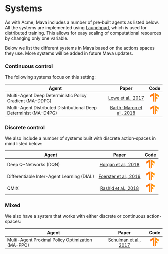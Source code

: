 # Systems

As with Acme, Mava includes a number of pre-built agents as listed below. All the systems are
implemented using [Launchpad](https://github.com/deepmind/launchpad), which is used for distributed
training. This allows for easy scaling of computational resources by changing only one variable.

Below we list the different systems in Mava based on the actions spaces they use. More systems will be added in future Mava updates.

### Continuous control

The following systems focus on this
setting:

Agent                                                                | Paper                    | Code
-------------------------------------------------------------------- | :----------------------: | :--:
Multi-Agent Deep Deterministic Policy Gradient (MA-DDPG)             | [Lowe et al., 2017]   | [![TF](../../docs/logos/tf-small.png)][MADDPG_TF2]
Multi-Agent Distributed Distributional Deep Determinist (MA-D4PG)    | [Barth-Maron et al., 2018] | [![TF](../../docs/logos/tf-small.png)][MAD4PG_TF2]

### Discrete control
We also include a number of systems built with discrete action-spaces in mind listed below:

Agent                                                    | Paper                    | Code
-------------------------------------------------------- | :----------------------: | :--:
Deep Q-Networks (DQN)                                    | [Horgan et al., 2018]      | [![TF](../../docs/logos/tf-small.png)][DQN_TF2]
Differentiable Inter-Agent Learning (DIAL)               | [Foerster et al., 2016]    | [![TF](../../docs/logos/tf-small.png)][DIAL_TF2]
QMIX                                                     | [Rashid et al., 2018]      | [![TF](../../docs/logos/tf-small.png)][QMIX_TF2]

### Mixed
We also have a system that works with either discrete or continuous action-spaces:

Agent                                                    | Paper                    | Code
-------------------------------------------------------- | :----------------------: | :--:
Multi-Agent Proximal Policy Optimization (MA-PPO)        | [Schulman et al., 2017]      | [![TF](../../docs/logos/tf-small.png)][MAPPO_TF2]

<!-- TF agents -->

[MADDPG_TF2]: tf/maddpg/
[MAD4PG_TF2]: tf/mad4pg/

[DQN_TF2]: tf/madqn/
[DIAL_TF2]: tf/dial/
[QMIX_TF2]: tf/qmix/

[MAPPO_TF2]: tf/mappo/

<!-- Papers -->
[Lowe et al., 2017]: https://arxiv.org/abs/1706.02275
[Barth-Maron et al., 2018]: https://arxiv.org/abs/1804.08617
[Rashid et al., 2018]: https://arxiv.org/abs/1803.11485

[Horgan et al., 2018]: https://arxiv.org/abs/1803.00933
[Foerster et al., 2016]: https://arxiv.org/abs/1605.06676

[Schulman et al., 2017]: https://arxiv.org/abs/1707.06347
